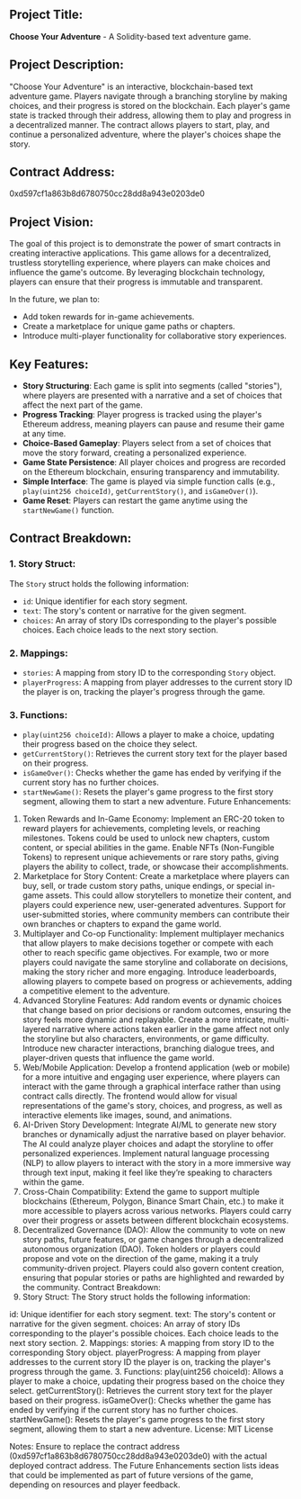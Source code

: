 

## Project Title:
**Choose Your Adventure** - A Solidity-based text adventure game.

## Project Description:
"Choose Your Adventure" is an interactive, blockchain-based text adventure game. Players navigate through a branching storyline by making choices, and their progress is stored on the blockchain. Each player's game state is tracked through their address, allowing them to play and progress in a decentralized manner. The contract allows players to start, play, and continue a personalized adventure, where the player's choices shape the story.

## Contract Address:
0xd597cf1a863b8d6780750cc28dd8a943e0203de0

## Project Vision:
The goal of this project is to demonstrate the power of smart contracts in creating interactive applications. This game allows for a decentralized, trustless storytelling experience, where players can make choices and influence the game's outcome. By leveraging blockchain technology, players can ensure that their progress is immutable and transparent.

In the future, we plan to:
- Add token rewards for in-game achievements.
- Create a marketplace for unique game paths or chapters.
- Introduce multi-player functionality for collaborative story experiences.

## Key Features:
- **Story Structuring**: Each game is split into segments (called "stories"), where players are presented with a narrative and a set of choices that affect the next part of the game.
- **Progress Tracking**: Player progress is tracked using the player's Ethereum address, meaning players can pause and resume their game at any time.
- **Choice-Based Gameplay**: Players select from a set of choices that move the story forward, creating a personalized experience.
- **Game State Persistence**: All player choices and progress are recorded on the Ethereum blockchain, ensuring transparency and immutability.
- **Simple Interface**: The game is played via simple function calls (e.g., `play(uint256 choiceId)`, `getCurrentStory()`, and `isGameOver()`).
- **Game Reset**: Players can restart the game anytime using the `startNewGame()` function.

## Contract Breakdown:

### 1. **Story Struct**:
The `Story` struct holds the following information:
- `id`: Unique identifier for each story segment.
- `text`: The story's content or narrative for the given segment.
- `choices`: An array of story IDs corresponding to the player's possible choices. Each choice leads to the next story section.

### 2. **Mappings**:
- `stories`: A mapping from story ID to the corresponding `Story` object.
- `playerProgress`: A mapping from player addresses to the current story ID the player is on, tracking the player's progress through the game.

### 3. **Functions**:
- `play(uint256 choiceId)`: Allows a player to make a choice, updating their progress based on the choice they select.
- `getCurrentStory()`: Retrieves the current story text for the player based on their progress.
- `isGameOver()`: Checks whether the game has ended by verifying if the current story has no further choices.
- `startNewGame()`: Resets the player's game progress to the first story segment, allowing them to start a new adventure.
Future Enhancements:
1. Token Rewards and In-Game Economy:
Implement an ERC-20 token to reward players for achievements, completing levels, or reaching milestones. Tokens could be used to unlock new chapters, custom content, or special abilities in the game.
Enable NFTs (Non-Fungible Tokens) to represent unique achievements or rare story paths, giving players the ability to collect, trade, or showcase their accomplishments.
2. Marketplace for Story Content:
Create a marketplace where players can buy, sell, or trade custom story paths, unique endings, or special in-game assets. This could allow storytellers to monetize their content, and players could experience new, user-generated adventures.
Support for user-submitted stories, where community members can contribute their own branches or chapters to expand the game world.
3. Multiplayer and Co-op Functionality:
Implement multiplayer mechanics that allow players to make decisions together or compete with each other to reach specific game objectives. For example, two or more players could navigate the same storyline and collaborate on decisions, making the story richer and more engaging.
Introduce leaderboards, allowing players to compete based on progress or achievements, adding a competitive element to the adventure.
4. Advanced Storyline Features:
Add random events or dynamic choices that change based on prior decisions or random outcomes, ensuring the story feels more dynamic and replayable.
Create a more intricate, multi-layered narrative where actions taken earlier in the game affect not only the storyline but also characters, environments, or game difficulty.
Introduce new character interactions, branching dialogue trees, and player-driven quests that influence the game world.
5. Web/Mobile Application:
Develop a frontend application (web or mobile) for a more intuitive and engaging user experience, where players can interact with the game through a graphical interface rather than using contract calls directly.
The frontend would allow for visual representations of the game's story, choices, and progress, as well as interactive elements like images, sound, and animations.
6. AI-Driven Story Development:
Integrate AI/ML to generate new story branches or dynamically adjust the narrative based on player behavior. The AI could analyze player choices and adapt the storyline to offer personalized experiences.
Implement natural language processing (NLP) to allow players to interact with the story in a more immersive way through text input, making it feel like they’re speaking to characters within the game.
7. Cross-Chain Compatibility:
Extend the game to support multiple blockchains (Ethereum, Polygon, Binance Smart Chain, etc.) to make it more accessible to players across various networks.
Players could carry over their progress or assets between different blockchain ecosystems.
8. Decentralized Governance (DAO):
Allow the community to vote on new story paths, future features, or game changes through a decentralized autonomous organization (DAO). Token holders or players could propose and vote on the direction of the game, making it a truly community-driven project.
Players could also govern content creation, ensuring that popular stories or paths are highlighted and rewarded by the community.
Contract Breakdown:
1. Story Struct:
The Story struct holds the following information:

id: Unique identifier for each story segment.
text: The story's content or narrative for the given segment.
choices: An array of story IDs corresponding to the player's possible choices. Each choice leads to the next story section.
2. Mappings:
stories: A mapping from story ID to the corresponding Story object.
playerProgress: A mapping from player addresses to the current story ID the player is on, tracking the player's progress through the game.
3. Functions:
play(uint256 choiceId): Allows a player to make a choice, updating their progress based on the choice they select.
getCurrentStory(): Retrieves the current story text for the player based on their progress.
isGameOver(): Checks whether the game has ended by verifying if the current story has no further choices.
startNewGame(): Resets the player's game progress to the first story segment, allowing them to start a new adventure.
License:
MIT License

Notes:
Ensure to replace the contract address (0xd597cf1a863b8d6780750cc28dd8a943e0203de0) with the actual deployed contract address.
The Future Enhancements section lists ideas that could be implemented as part of future versions of the game, depending on resources and player feedback.

